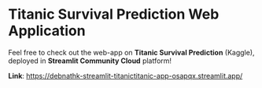 # Titanic Survival Prediction Web Application
Feel free to check out the web-app on **Titanic Survival Prediction** (Kaggle), deployed in **Streamlit Community Cloud** platform!

**Link**: https://debnathk-streamlit-titanictitanic-app-osapqx.streamlit.app/
